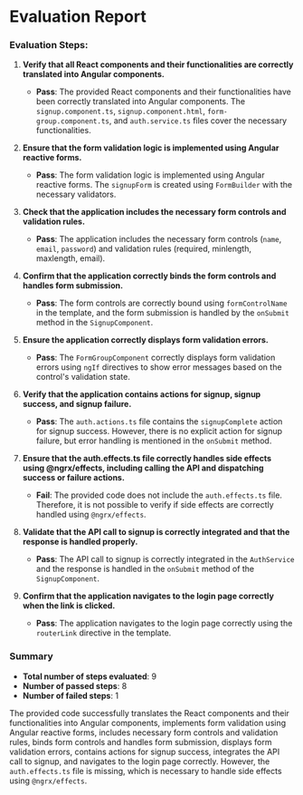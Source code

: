 # Evaluation Report

### Evaluation Steps:

1. **Verify that all React components and their functionalities are correctly translated into Angular components.**
   - **Pass**: The provided React components and their functionalities have been correctly translated into Angular components. The `signup.component.ts`, `signup.component.html`, `form-group.component.ts`, and `auth.service.ts` files cover the necessary functionalities.

2. **Ensure that the form validation logic is implemented using Angular reactive forms.**
   - **Pass**: The form validation logic is implemented using Angular reactive forms. The `signupForm` is created using `FormBuilder` with the necessary validators.

3. **Check that the application includes the necessary form controls and validation rules.**
   - **Pass**: The application includes the necessary form controls (`name`, `email`, `password`) and validation rules (required, minlength, maxlength, email).

4. **Confirm that the application correctly binds the form controls and handles form submission.**
   - **Pass**: The form controls are correctly bound using `formControlName` in the template, and the form submission is handled by the `onSubmit` method in the `SignupComponent`.

5. **Ensure the application correctly displays form validation errors.**
   - **Pass**: The `FormGroupComponent` correctly displays form validation errors using `ngIf` directives to show error messages based on the control's validation state.

6. **Verify that the application contains actions for signup, signup success, and signup failure.**
   - **Pass**: The `auth.actions.ts` file contains the `signupComplete` action for signup success. However, there is no explicit action for signup failure, but error handling is mentioned in the `onSubmit` method.

7. **Ensure that the auth.effects.ts file correctly handles side effects using @ngrx/effects, including calling the API and dispatching success or failure actions.**
   - **Fail**: The provided code does not include the `auth.effects.ts` file. Therefore, it is not possible to verify if side effects are correctly handled using `@ngrx/effects`.

8. **Validate that the API call to signup is correctly integrated and that the response is handled properly.**
   - **Pass**: The API call to signup is correctly integrated in the `AuthService` and the response is handled in the `onSubmit` method of the `SignupComponent`.

9. **Confirm that the application navigates to the login page correctly when the link is clicked.**
   - **Pass**: The application navigates to the login page correctly using the `routerLink` directive in the template.

### Summary

- **Total number of steps evaluated**: 9
- **Number of passed steps**: 8
- **Number of failed steps**: 1

The provided code successfully translates the React components and their functionalities into Angular components, implements form validation using Angular reactive forms, includes necessary form controls and validation rules, binds form controls and handles form submission, displays form validation errors, contains actions for signup success, integrates the API call to signup, and navigates to the login page correctly. However, the `auth.effects.ts` file is missing, which is necessary to handle side effects using `@ngrx/effects`.